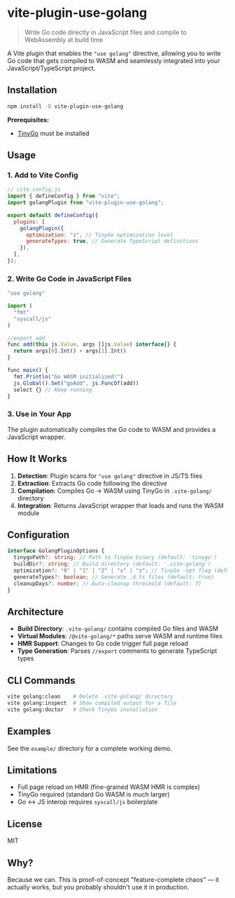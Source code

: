 # vite-plugin-use-golang

> Write Go code directly in JavaScript files and compile to WebAssembly at build time

A Vite plugin that enables the `"use golang"` directive, allowing you to write Go code that gets compiled to WASM and seamlessly integrated into your JavaScript/TypeScript project.

## Installation

```bash
npm install -D vite-plugin-use-golang
```

**Prerequisites:**

- [TinyGo](https://tinygo.org/getting-started/install/) must be installed

## Usage

### 1. Add to Vite Config

```javascript
// vite.config.js
import { defineConfig } from "vite";
import golangPlugin from "vite-plugin-use-golang";

export default defineConfig({
  plugins: [
    golangPlugin({
      optimization: "z", // TinyGo optimization level
      generateTypes: true, // Generate TypeScript definitions
    }),
  ],
});
```

### 2. Write Go Code in JavaScript Files

```javascript
"use golang"

import (
  "fmt"
  "syscall/js"
)

//export add
func add(this js.Value, args []js.Value) interface{} {
  return args[0].Int() + args[1].Int()
}

func main() {
  fmt.Println("Go WASM initialized!")
  js.Global().Set("goAdd", js.FuncOf(add))
  select {} // Keep running
}
```

### 3. Use in Your App

The plugin automatically compiles the Go code to WASM and provides a JavaScript wrapper.

## How It Works

1. **Detection**: Plugin scans for `"use golang"` directive in JS/TS files
2. **Extraction**: Extracts Go code following the directive
3. **Compilation**: Compiles Go → WASM using TinyGo in `.vite-golang/` directory
4. **Integration**: Returns JavaScript wrapper that loads and runs the WASM module

## Configuration

```typescript
interface GolangPluginOptions {
  tinygoPath?: string; // Path to TinyGo binary (default: 'tinygo')
  buildDir?: string; // Build directory (default: '.vite-golang')
  optimization?: "0" | "1" | "2" | "s" | "z"; // TinyGo -opt flag (default: 'z')
  generateTypes?: boolean; // Generate .d.ts files (default: true)
  cleanupDays?: number; // Auto-cleanup threshold (default: 7)
}
```

## Architecture

- **Build Directory**: `.vite-golang/` contains compiled Go files and WASM
- **Virtual Modules**: `/@vite-golang/*` paths serve WASM and runtime files
- **HMR Support**: Changes to Go code trigger full page reload
- **Type Generation**: Parses `//export` comments to generate TypeScript types

## CLI Commands

```bash
vite golang:clean    # Delete .vite-golang/ directory
vite golang:inspect  # Show compiled output for a file
vite golang:doctor   # Check TinyGo installation
```

## Examples

See the `example/` directory for a complete working demo.

## Limitations

- Full page reload on HMR (fine-grained WASM HMR is complex)
- TinyGo required (standard Go WASM is much larger)
- Go ↔ JS interop requires `syscall/js` boilerplate

## License

MIT

## Why?

Because we can. This is proof-of-concept "feature-complete chaos" — it actually works, but you probably shouldn't use it in production.
